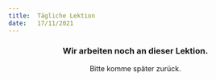 ```yaml
---
title:  Tägliche Lektion
date:   17/11/2021
---
```


### <center>Wir arbeiten noch an dieser Lektion.</center>
<center>Bitte komme später zurück.</center>